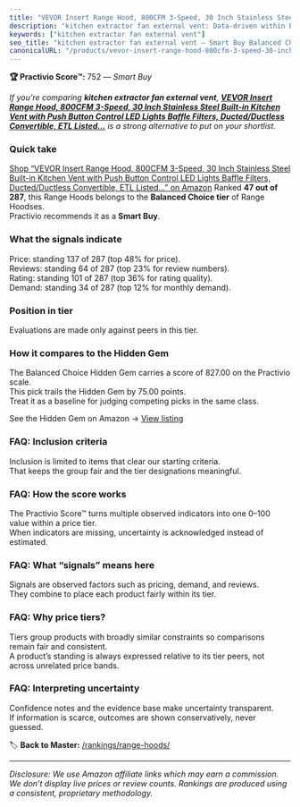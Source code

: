 ```yaml
---
title: "VEVOR Insert Range Hood, 800CFM 3-Speed, 30 Inch Stainless Steel Built-in Kitchen Vent with Push Button Control LED Lights Baffle Filters, Ducted/Ductless Convertible, ETL Listed…"
description: "kitchen extractor fan external vent: Data-driven within Balanced Choice ranking using the Practivio Score™. Positioned by quality, value, demand, findability,…"
keywords: ["kitchen extractor fan external vent"]
seo_title: "kitchen extractor fan external vent — Smart Buy Balanced Choice (2025)"
canonicalURL: "/products/vevor-insert-range-hood-800cfm-3-speed-30-inch-stainless-steel-built-in-kitchen-vent-with-push-button-control-led-lights-baffle-filters-ductedductless-convertible-etl-listed-B09W2RM37Y/"
---
```


**🏆 Practivio Score™:** 752 — _Smart Buy_


*If you're comparing **kitchen extractor fan external vent**, **[VEVOR Insert Range Hood, 800CFM 3-Speed, 30 Inch Stainless Steel Built-in Kitchen Vent with Push Button Control LED Lights Baffle Filters, Ducted/Ductless Convertible, ETL Listed…](https://www.amazon.com/dp/B09W2RM37Y?tag=practivio-20)** is a strong alternative to put on your shortlist.*
### Quick take
[Shop “VEVOR Insert Range Hood, 800CFM 3-Speed, 30 Inch Stainless Steel Built-in Kitchen Vent with Push Button Control LED Lights Baffle Filters, Ducted/Ductless Convertible, ETL Listed…” on Amazon](https://www.amazon.com/dp/B09W2RM37Y?tag=practivio-20)
Ranked **47 out of 287**, this Range Hoods belongs to the **Balanced Choice tier** of Range Hoodses.  
Practivio recommends it as a **Smart Buy**.

### What the signals indicate
Price: standing 137 of 287 (top 48% for price).  
Reviews: standing 64 of 287 (top 23% for review numbers).  
Rating: standing 101 of 287 (top 36% for rating quality).  
Demand: standing 34 of 287 (top 12% for monthly demand).

### Position in tier
Evaluations are made only against peers in this tier.

### How it compares to the Hidden Gem
The Balanced Choice Hidden Gem carries a score of 827.00 on the Practivio scale.  
This pick trails the Hidden Gem by 75.00 points.  
Treat it as a baseline for judging competing picks in the same class.  

See the Hidden Gem on Amazon → [View listing](https://www.amazon.com/dp/B079VGZP3H?tag=practivio-20)

### FAQ: Inclusion criteria
Inclusion is limited to items that clear our starting criteria.  
That keeps the group fair and the tier designations meaningful.

### FAQ: How the score works
The Practivio Score™ turns multiple observed indicators into one 0–100 value within a price tier.  
When indicators are missing, uncertainty is acknowledged instead of estimated.

### FAQ: What “signals” means here
Signals are observed factors such as pricing, demand, and reviews.  
They combine to place each product fairly within its tier.

### FAQ: Why price tiers?
Tiers group products with broadly similar constraints so comparisons remain fair and consistent.  
A product’s standing is always expressed relative to its tier peers, not across unrelated price bands.

### FAQ: Interpreting uncertainty
Confidence notes and the evidence base make uncertainty transparent.  
If information is scarce, outcomes are shown conservatively, never guessed.


🏷️ **Back to Master:** [/rankings/range-hoods/](/rankings/range-hoods/)

---
_Disclosure: We use Amazon affiliate links which may earn a commission. We don’t display live prices or review counts. Rankings are produced using a consistent, proprietary methodology._
